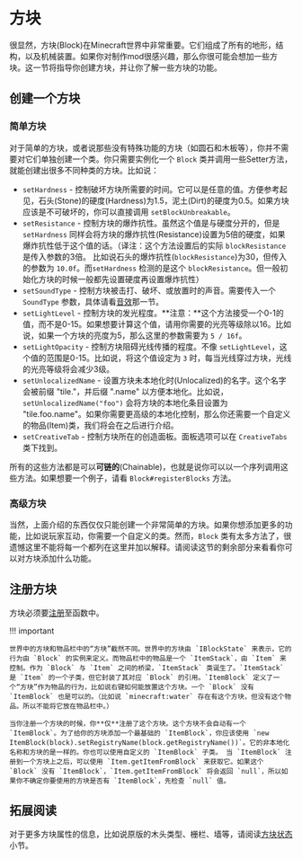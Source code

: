 方块
==========

很显然，方块(Block)在Minecraft世界中非常重要。它们组成了所有的地形，结构，以及机械装置。如果你对制作mod很感兴趣，那么你很可能会想加一些方块。这一节将指导你创建方块，并让你了解一些方块的功能。

创建一个方块
-----------

### 简单方块

对于简单的方块，或者说那些没有特殊功能的方块（如圆石和木板等），你并不需要对它们单独创建一个类。你只需要实例化一个 `Block` 类并调用一些Setter方法，就能创建出很多不同种类的方块。比如说：

- `setHardness` - 控制破坏方块所需要的时间。它可以是任意的值。方便参考起见，石头(Stone)的硬度(Hardness)为1.5，泥土(Dirt)的硬度为0.5。如果方块应该是不可破坏的，你可以直接调用 `setBlockUnbreakable`。
- `setResistance` - 控制方块的爆炸抗性。虽然这个值是与硬度分开的，但是 `setHardness` 同样会将方块的爆炸抗性(Resistance)设置为5倍的硬度，如果爆炸抗性低于这个值的话。（译注：这个方法设置后的实际 `blockResistance` 是传入参数的3倍。 比如说石头的爆炸抗性(`blockResistance`)为30，但传入的参数为 `10.0f`。而`setHardness` 检测的是这个 `blockResistance`。但一般初始化方块的时候一般都先设置硬度再设置爆炸抗性）
- `setSoundType` - 控制方块被击打、破坏、或放置时的声音。需要传入一个 `SoundType` 参数，具体请看[音效]那一节。
- `setLightLevel` - 控制方块的发光程度。**注意：**这个方法接受一个0-1的值，而不是0-15。如果想要计算这个值，请用你需要的光亮等级除以16。比如说，如果一个方块的亮度为5，那么这里的参数需要为 `5 / 16f`。
- `setLightOpacity` - 控制方块阻碍光线传播的程度。不像 `setLightLevel`，这个值的范围是0-15。比如说，将这个值设定为 `3` 时，每当光线穿过方块，光线的光亮等级将会减少3级。
- `setUnlocalizedName` - 设置方块未本地化时(Unlocalized)的名字。这个名字会被前缀 "tile."，并后缀 ".name" 以方便本地化。比如说，`setUnlocalizedName("foo")` 会将方块的本地化条目设置为 "tile.foo.name"。如果你需要更高级的本地化控制，那么你还需要一个自定义的物品(Item)类，我们将会在之后进行介绍。
- `setCreativeTab` - 控制方块所在的创造面板。面板选项可以在 `CreativeTabs` 类下找到。

所有的这些方法都是可以**可链的**(Chainable)，也就是说你可以以一个序列调用这些方法。如果想要一个例子，请看 `Block#registerBlocks` 方法。

### 高级方块

当然，上面介绍的东西仅仅只能创建一个非常简单的方块。如果你想添加更多的功能，比如说玩家互动，你需要一个自定义的类。然而，`Block` 类有太多方法了，很遗憾这里不能将每一个都列在这里并加以解释。请阅读这节的剩余部分来看看你可以对方块添加什么功能。

注册方块
-------

方块必须要[注册]至函数中。

!!! important

	世界中的方块和物品栏中的“方块”截然不同。世界中的方块由 `IBlockState` 来表示，它的行为由 `Block` 的实例来定义。而物品栏中的物品是一个 `ItemStack`，由 `Item` 来控制。作为 `Block` 与 `Item` 之间的桥梁，`ItemStack` 类诞生了。`ItemStack` 是 `Item` 的一个子类，但它封装了其对应 `Block` 的引用。`ItemBlock` 定义了一个“方块”作为物品的行为，比如说右键如何能放置这个方块。一个 `Block` 没有 `ItemBlock` 也是可以的。（比如说 `minecraft:water` 存在有这个方块，但没有这个物品。所以不能将它放在物品栏中。）

	当你注册一个方块的时候，你**仅**注册了这个方块。这个方块不会自动有一个 `ItemBlock`。为了给你的方块添加一个最基础的 `ItemBlock`，你应该使用 `new ItemBlock(block).setRegistryName(block.getRegistryName())`。它的非本地化名称和方块的是一样的。你也可以使用自定义的 `ItemBlock` 子类。 当 `ItemBlock` 注册到一个方块上之后，可以使用 `Item.getItemFromBlock` 来获取它。如果这个 `Block` 没有 `ItemBlock`，`Item.getItemFromBlock` 将会返回 `null`，所以如果你不确定你要使用的方块是否有 `ItemBlock`，先检查 `null` 值。


拓展阅读
-------

对于更多方块属性的信息，比如说原版的木头类型、栅栏、墙等，请阅读[方块状态]小节。

[音效]: ../effects/sounds.md
[注册]: ../concepts/registries.md#_2
[方块状态]: ../blockstates/states.md